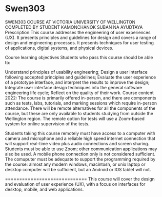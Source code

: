 # Swen303
SWEN303 COURSE AT VICTORIA UNIVERSITY OF WELLINGTON COMPLETED BY STUDENT KAMONCHANOK SUBAN NA AYUDTAYA
Prescription
This course addresses the engineering of user experiences (UX). It presents principles and guidelines for design and covers a range of design and engineering processes. It presents techniques for user testing of applications, digital systems, and physical devices.

Course learning objectives
Students who pass this course should be able to:

Understand principles of usability engineering;
Design a user interface following accepted principles and guidelines;
Evaluate the user experience of a prototype interface, and interpret the results to improve the design;
Integrate user interface design techniques into the general software engineering life cycle;
Reflect on the quality of their work.
Course content
2022: The course is primarily offered in-person, and there are components such as tests, labs, tutorials, and marking sessions which require in-person attendance. There will be remote alternatives for all the components of the course, but these are only available to students studying from outside the Wellington region. The remote option for tests will use a Zoom-based system for online supervision of the tests. 
 
Students taking this course remotely must have access to a computer with camera and microphone and a reliable high speed internet connection that will support real-time video plus audio connections and screen sharing.  Students must be able to use Zoom; other communication applications may also be used. A mobile phone connection only is not considered sufficient.   The comuputer must be adequate to support the programming required by the course: almost any modern windows, macintosh, or unix laptop or desktop computer will be sufficient, but an Android or IOS tablet will not.
 
=============================
This course will cover the design and evaluation of user experience (UX), with a focus on interfaces for desktop, mobile, and web applications.
